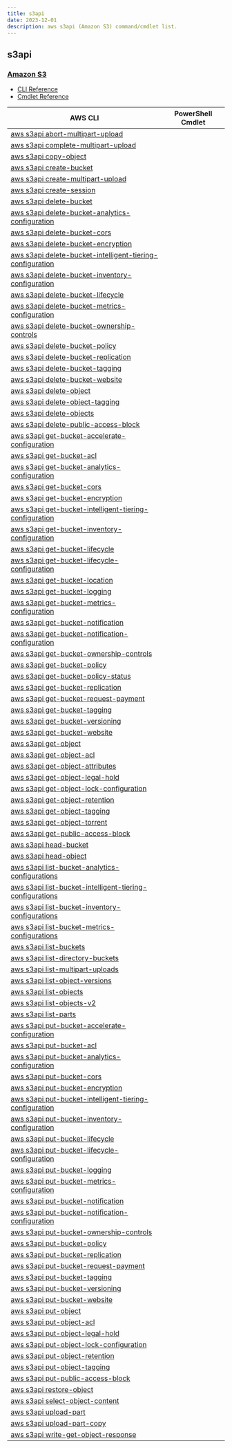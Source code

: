 ```yaml
---
title: s3api
date: 2023-12-01
description: aws s3api (Amazon S3) command/cmdlet list.
---
```


## s3api

### [Amazon S3](https://aws.amazon.com/s3/)

* [CLI Reference](https://awscli.amazonaws.com/v2/documentation/api/latest/reference/s3api/index.html)
* [Cmdlet Reference](https://docs.aws.amazon.com/powershell/latest/reference/items/Amazon_Simple_Storage_Service_cmdlets.html)

|AWS CLI|PowerShell Cmdlet|
|----|----|
|[aws s3api abort-multipart-upload](https://awscli.amazonaws.com/v2/documentation/api/latest/reference/s3api/abort-multipart-upload.html)||
|[aws s3api complete-multipart-upload](https://awscli.amazonaws.com/v2/documentation/api/latest/reference/s3api/complete-multipart-upload.html)||
|[aws s3api copy-object](https://awscli.amazonaws.com/v2/documentation/api/latest/reference/s3api/copy-object.html)||
|[aws s3api create-bucket](https://awscli.amazonaws.com/v2/documentation/api/latest/reference/s3api/create-bucket.html)||
|[aws s3api create-multipart-upload](https://awscli.amazonaws.com/v2/documentation/api/latest/reference/s3api/create-multipart-upload.html)||
|[aws s3api create-session](https://awscli.amazonaws.com/v2/documentation/api/latest/reference/s3api/create-session.html)||
|[aws s3api delete-bucket](https://awscli.amazonaws.com/v2/documentation/api/latest/reference/s3api/delete-bucket.html)||
|[aws s3api delete-bucket-analytics-configuration](https://awscli.amazonaws.com/v2/documentation/api/latest/reference/s3api/delete-bucket-analytics-configuration.html)||
|[aws s3api delete-bucket-cors](https://awscli.amazonaws.com/v2/documentation/api/latest/reference/s3api/delete-bucket-cors.html)||
|[aws s3api delete-bucket-encryption](https://awscli.amazonaws.com/v2/documentation/api/latest/reference/s3api/delete-bucket-encryption.html)||
|[aws s3api delete-bucket-intelligent-tiering-configuration](https://awscli.amazonaws.com/v2/documentation/api/latest/reference/s3api/delete-bucket-intelligent-tiering-configuration.html)||
|[aws s3api delete-bucket-inventory-configuration](https://awscli.amazonaws.com/v2/documentation/api/latest/reference/s3api/delete-bucket-inventory-configuration.html)||
|[aws s3api delete-bucket-lifecycle](https://awscli.amazonaws.com/v2/documentation/api/latest/reference/s3api/delete-bucket-lifecycle.html)||
|[aws s3api delete-bucket-metrics-configuration](https://awscli.amazonaws.com/v2/documentation/api/latest/reference/s3api/delete-bucket-metrics-configuration.html)||
|[aws s3api delete-bucket-ownership-controls](https://awscli.amazonaws.com/v2/documentation/api/latest/reference/s3api/delete-bucket-ownership-controls.html)||
|[aws s3api delete-bucket-policy](https://awscli.amazonaws.com/v2/documentation/api/latest/reference/s3api/delete-bucket-policy.html)||
|[aws s3api delete-bucket-replication](https://awscli.amazonaws.com/v2/documentation/api/latest/reference/s3api/delete-bucket-replication.html)||
|[aws s3api delete-bucket-tagging](https://awscli.amazonaws.com/v2/documentation/api/latest/reference/s3api/delete-bucket-tagging.html)||
|[aws s3api delete-bucket-website](https://awscli.amazonaws.com/v2/documentation/api/latest/reference/s3api/delete-bucket-website.html)||
|[aws s3api delete-object](https://awscli.amazonaws.com/v2/documentation/api/latest/reference/s3api/delete-object.html)||
|[aws s3api delete-object-tagging](https://awscli.amazonaws.com/v2/documentation/api/latest/reference/s3api/delete-object-tagging.html)||
|[aws s3api delete-objects](https://awscli.amazonaws.com/v2/documentation/api/latest/reference/s3api/delete-objects.html)||
|[aws s3api delete-public-access-block](https://awscli.amazonaws.com/v2/documentation/api/latest/reference/s3api/delete-public-access-block.html)||
|[aws s3api get-bucket-accelerate-configuration](https://awscli.amazonaws.com/v2/documentation/api/latest/reference/s3api/get-bucket-accelerate-configuration.html)||
|[aws s3api get-bucket-acl](https://awscli.amazonaws.com/v2/documentation/api/latest/reference/s3api/get-bucket-acl.html)||
|[aws s3api get-bucket-analytics-configuration](https://awscli.amazonaws.com/v2/documentation/api/latest/reference/s3api/get-bucket-analytics-configuration.html)||
|[aws s3api get-bucket-cors](https://awscli.amazonaws.com/v2/documentation/api/latest/reference/s3api/get-bucket-cors.html)||
|[aws s3api get-bucket-encryption](https://awscli.amazonaws.com/v2/documentation/api/latest/reference/s3api/get-bucket-encryption.html)||
|[aws s3api get-bucket-intelligent-tiering-configuration](https://awscli.amazonaws.com/v2/documentation/api/latest/reference/s3api/get-bucket-intelligent-tiering-configuration.html)||
|[aws s3api get-bucket-inventory-configuration](https://awscli.amazonaws.com/v2/documentation/api/latest/reference/s3api/get-bucket-inventory-configuration.html)||
|[aws s3api get-bucket-lifecycle](https://awscli.amazonaws.com/v2/documentation/api/latest/reference/s3api/get-bucket-lifecycle.html)||
|[aws s3api get-bucket-lifecycle-configuration](https://awscli.amazonaws.com/v2/documentation/api/latest/reference/s3api/get-bucket-lifecycle-configuration.html)||
|[aws s3api get-bucket-location](https://awscli.amazonaws.com/v2/documentation/api/latest/reference/s3api/get-bucket-location.html)||
|[aws s3api get-bucket-logging](https://awscli.amazonaws.com/v2/documentation/api/latest/reference/s3api/get-bucket-logging.html)||
|[aws s3api get-bucket-metrics-configuration](https://awscli.amazonaws.com/v2/documentation/api/latest/reference/s3api/get-bucket-metrics-configuration.html)||
|[aws s3api get-bucket-notification](https://awscli.amazonaws.com/v2/documentation/api/latest/reference/s3api/get-bucket-notification.html)||
|[aws s3api get-bucket-notification-configuration](https://awscli.amazonaws.com/v2/documentation/api/latest/reference/s3api/get-bucket-notification-configuration.html)||
|[aws s3api get-bucket-ownership-controls](https://awscli.amazonaws.com/v2/documentation/api/latest/reference/s3api/get-bucket-ownership-controls.html)||
|[aws s3api get-bucket-policy](https://awscli.amazonaws.com/v2/documentation/api/latest/reference/s3api/get-bucket-policy.html)||
|[aws s3api get-bucket-policy-status](https://awscli.amazonaws.com/v2/documentation/api/latest/reference/s3api/get-bucket-policy-status.html)||
|[aws s3api get-bucket-replication](https://awscli.amazonaws.com/v2/documentation/api/latest/reference/s3api/get-bucket-replication.html)||
|[aws s3api get-bucket-request-payment](https://awscli.amazonaws.com/v2/documentation/api/latest/reference/s3api/get-bucket-request-payment.html)||
|[aws s3api get-bucket-tagging](https://awscli.amazonaws.com/v2/documentation/api/latest/reference/s3api/get-bucket-tagging.html)||
|[aws s3api get-bucket-versioning](https://awscli.amazonaws.com/v2/documentation/api/latest/reference/s3api/get-bucket-versioning.html)||
|[aws s3api get-bucket-website](https://awscli.amazonaws.com/v2/documentation/api/latest/reference/s3api/get-bucket-website.html)||
|[aws s3api get-object](https://awscli.amazonaws.com/v2/documentation/api/latest/reference/s3api/get-object.html)||
|[aws s3api get-object-acl](https://awscli.amazonaws.com/v2/documentation/api/latest/reference/s3api/get-object-acl.html)||
|[aws s3api get-object-attributes](https://awscli.amazonaws.com/v2/documentation/api/latest/reference/s3api/get-object-attributes.html)||
|[aws s3api get-object-legal-hold](https://awscli.amazonaws.com/v2/documentation/api/latest/reference/s3api/get-object-legal-hold.html)||
|[aws s3api get-object-lock-configuration](https://awscli.amazonaws.com/v2/documentation/api/latest/reference/s3api/get-object-lock-configuration.html)||
|[aws s3api get-object-retention](https://awscli.amazonaws.com/v2/documentation/api/latest/reference/s3api/get-object-retention.html)||
|[aws s3api get-object-tagging](https://awscli.amazonaws.com/v2/documentation/api/latest/reference/s3api/get-object-tagging.html)||
|[aws s3api get-object-torrent](https://awscli.amazonaws.com/v2/documentation/api/latest/reference/s3api/get-object-torrent.html)||
|[aws s3api get-public-access-block](https://awscli.amazonaws.com/v2/documentation/api/latest/reference/s3api/get-public-access-block.html)||
|[aws s3api head-bucket](https://awscli.amazonaws.com/v2/documentation/api/latest/reference/s3api/head-bucket.html)||
|[aws s3api head-object](https://awscli.amazonaws.com/v2/documentation/api/latest/reference/s3api/head-object.html)||
|[aws s3api list-bucket-analytics-configurations](https://awscli.amazonaws.com/v2/documentation/api/latest/reference/s3api/list-bucket-analytics-configurations.html)||
|[aws s3api list-bucket-intelligent-tiering-configurations](https://awscli.amazonaws.com/v2/documentation/api/latest/reference/s3api/list-bucket-intelligent-tiering-configurations.html)||
|[aws s3api list-bucket-inventory-configurations](https://awscli.amazonaws.com/v2/documentation/api/latest/reference/s3api/list-bucket-inventory-configurations.html)||
|[aws s3api list-bucket-metrics-configurations](https://awscli.amazonaws.com/v2/documentation/api/latest/reference/s3api/list-bucket-metrics-configurations.html)||
|[aws s3api list-buckets](https://awscli.amazonaws.com/v2/documentation/api/latest/reference/s3api/list-buckets.html)||
|[aws s3api list-directory-buckets](https://awscli.amazonaws.com/v2/documentation/api/latest/reference/s3api/list-directory-buckets.html)||
|[aws s3api list-multipart-uploads](https://awscli.amazonaws.com/v2/documentation/api/latest/reference/s3api/list-multipart-uploads.html)||
|[aws s3api list-object-versions](https://awscli.amazonaws.com/v2/documentation/api/latest/reference/s3api/list-object-versions.html)||
|[aws s3api list-objects](https://awscli.amazonaws.com/v2/documentation/api/latest/reference/s3api/list-objects.html)||
|[aws s3api list-objects-v2](https://awscli.amazonaws.com/v2/documentation/api/latest/reference/s3api/list-objects-v2.html)||
|[aws s3api list-parts](https://awscli.amazonaws.com/v2/documentation/api/latest/reference/s3api/list-parts.html)||
|[aws s3api put-bucket-accelerate-configuration](https://awscli.amazonaws.com/v2/documentation/api/latest/reference/s3api/put-bucket-accelerate-configuration.html)||
|[aws s3api put-bucket-acl](https://awscli.amazonaws.com/v2/documentation/api/latest/reference/s3api/put-bucket-acl.html)||
|[aws s3api put-bucket-analytics-configuration](https://awscli.amazonaws.com/v2/documentation/api/latest/reference/s3api/put-bucket-analytics-configuration.html)||
|[aws s3api put-bucket-cors](https://awscli.amazonaws.com/v2/documentation/api/latest/reference/s3api/put-bucket-cors.html)||
|[aws s3api put-bucket-encryption](https://awscli.amazonaws.com/v2/documentation/api/latest/reference/s3api/put-bucket-encryption.html)||
|[aws s3api put-bucket-intelligent-tiering-configuration](https://awscli.amazonaws.com/v2/documentation/api/latest/reference/s3api/put-bucket-intelligent-tiering-configuration.html)||
|[aws s3api put-bucket-inventory-configuration](https://awscli.amazonaws.com/v2/documentation/api/latest/reference/s3api/put-bucket-inventory-configuration.html)||
|[aws s3api put-bucket-lifecycle](https://awscli.amazonaws.com/v2/documentation/api/latest/reference/s3api/put-bucket-lifecycle.html)||
|[aws s3api put-bucket-lifecycle-configuration](https://awscli.amazonaws.com/v2/documentation/api/latest/reference/s3api/put-bucket-lifecycle-configuration.html)||
|[aws s3api put-bucket-logging](https://awscli.amazonaws.com/v2/documentation/api/latest/reference/s3api/put-bucket-logging.html)||
|[aws s3api put-bucket-metrics-configuration](https://awscli.amazonaws.com/v2/documentation/api/latest/reference/s3api/put-bucket-metrics-configuration.html)||
|[aws s3api put-bucket-notification](https://awscli.amazonaws.com/v2/documentation/api/latest/reference/s3api/put-bucket-notification.html)||
|[aws s3api put-bucket-notification-configuration](https://awscli.amazonaws.com/v2/documentation/api/latest/reference/s3api/put-bucket-notification-configuration.html)||
|[aws s3api put-bucket-ownership-controls](https://awscli.amazonaws.com/v2/documentation/api/latest/reference/s3api/put-bucket-ownership-controls.html)||
|[aws s3api put-bucket-policy](https://awscli.amazonaws.com/v2/documentation/api/latest/reference/s3api/put-bucket-policy.html)||
|[aws s3api put-bucket-replication](https://awscli.amazonaws.com/v2/documentation/api/latest/reference/s3api/put-bucket-replication.html)||
|[aws s3api put-bucket-request-payment](https://awscli.amazonaws.com/v2/documentation/api/latest/reference/s3api/put-bucket-request-payment.html)||
|[aws s3api put-bucket-tagging](https://awscli.amazonaws.com/v2/documentation/api/latest/reference/s3api/put-bucket-tagging.html)||
|[aws s3api put-bucket-versioning](https://awscli.amazonaws.com/v2/documentation/api/latest/reference/s3api/put-bucket-versioning.html)||
|[aws s3api put-bucket-website](https://awscli.amazonaws.com/v2/documentation/api/latest/reference/s3api/put-bucket-website.html)||
|[aws s3api put-object](https://awscli.amazonaws.com/v2/documentation/api/latest/reference/s3api/put-object.html)||
|[aws s3api put-object-acl](https://awscli.amazonaws.com/v2/documentation/api/latest/reference/s3api/put-object-acl.html)||
|[aws s3api put-object-legal-hold](https://awscli.amazonaws.com/v2/documentation/api/latest/reference/s3api/put-object-legal-hold.html)||
|[aws s3api put-object-lock-configuration](https://awscli.amazonaws.com/v2/documentation/api/latest/reference/s3api/put-object-lock-configuration.html)||
|[aws s3api put-object-retention](https://awscli.amazonaws.com/v2/documentation/api/latest/reference/s3api/put-object-retention.html)||
|[aws s3api put-object-tagging](https://awscli.amazonaws.com/v2/documentation/api/latest/reference/s3api/put-object-tagging.html)||
|[aws s3api put-public-access-block](https://awscli.amazonaws.com/v2/documentation/api/latest/reference/s3api/put-public-access-block.html)||
|[aws s3api restore-object](https://awscli.amazonaws.com/v2/documentation/api/latest/reference/s3api/restore-object.html)||
|[aws s3api select-object-content](https://awscli.amazonaws.com/v2/documentation/api/latest/reference/s3api/select-object-content.html)||
|[aws s3api upload-part](https://awscli.amazonaws.com/v2/documentation/api/latest/reference/s3api/upload-part.html)||
|[aws s3api upload-part-copy](https://awscli.amazonaws.com/v2/documentation/api/latest/reference/s3api/upload-part-copy.html)||
|[aws s3api write-get-object-response](https://awscli.amazonaws.com/v2/documentation/api/latest/reference/s3api/write-get-object-response.html)||

